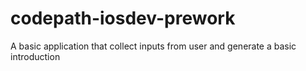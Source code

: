 # codepath-iosdev-prework
A basic application that collect inputs from user and generate a basic introduction
